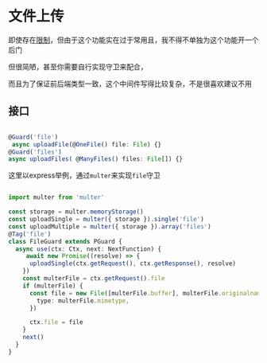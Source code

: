 # 文件上传
即使存在[限制](./limit.md)，但由于这个功能实在过于常用且，我不得不单独为这个功能开一个后门

但很简陋，甚至你需要自行实现守卫来配合，

而且为了保证前后端类型一致，这个中间件写得比较复杂，不是很喜欢建议不用

## 接口
```ts

@Guard('file')
 async uploadFile(@OneFile() file: File) {}
@Guard('files')
async uploadFiles( @ManyFiles() files: File[]) {}
```

这里以express举例，通过`multer`来实现`file`守卫
```ts

import multer from 'multer'

const storage = multer.memoryStorage()
const uploadSingle = multer({ storage }).single('file')
const uploadMultiple = multer({ storage }).array('files')
@Tag('file')
class FileGuard extends PGuard {
  async use(ctx: Ctx, next: NextFunction) {
     await new Promise((resolve) => {
      uploadSingle(ctx.getRequest(), ctx.getResponse(), resolve)
    })
    const multerFile = ctx.getRequest().file
    if (multerFile) {
      const file = new File([multerFile.buffer], multerFile.originalname, {
        type: multerFile.mimetype,
      })

      ctx.file = file
    }
    next() 
  }
}
```

